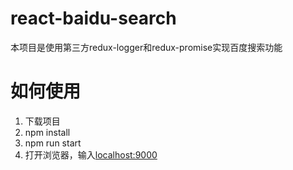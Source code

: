 # react-baidu-search
本项目是使用第三方redux-logger和redux-promise实现百度搜索功能

# 如何使用
1. 下载项目
2. npm install
3. npm run start
4. 打开浏览器，输入[localhost:9000](localhost:9000)


